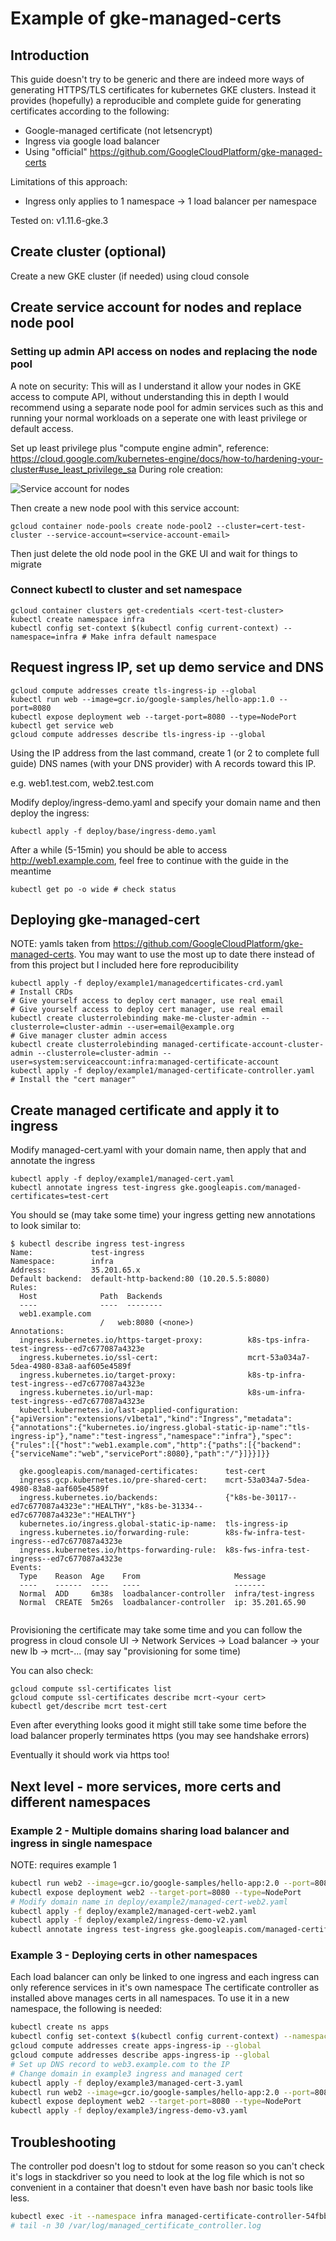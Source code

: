 # Example of gke-managed-certs

## Introduction

This guide doesn't try to be generic and there are indeed more ways of generating HTTPS/TLS 
certificates for kubernetes GKE clusters. Instead it provides (hopefully) a reproducible and 
complete guide for generating certificates according to the following:
* Google-managed certificate (not letsencrypt)
* Ingress via google load balancer
* Using "official" https://github.com/GoogleCloudPlatform/gke-managed-certs

Limitations of this approach:
* Ingress only applies to 1 namespace -> 1 load balancer per namespace

Tested on: v1.11.6-gke.3

## Create cluster (optional)

Create a new GKE cluster (if needed) using cloud console

## Create service account for nodes and replace node pool

### Setting up admin API access on nodes and replacing the node pool

A note on security: This will as I understand it allow your nodes in GKE access to compute API,
without understanding this in depth I would recommend using a separate node pool for admin services 
such as this and running your normal workloads on a seperate one with least privilege or default access.

Set up least privilege plus "compute engine admin", reference: https://cloud.google.com/kubernetes-engine/docs/how-to/hardening-your-cluster#use_least_privilege_sa
During role creation:

![Service account for nodes](images/create-service-account.png "Service account for nodes")

Then create a new node pool with this service account:

`gcloud container node-pools create node-pool2 --cluster=cert-test-cluster --service-account=<service-account-email>`

Then just delete the old node pool in the GKE UI and wait for things to migrate

### Connect kubectl to cluster and set namespace

```
gcloud container clusters get-credentials <cert-test-cluster>
kubectl create namespace infra
kubectl config set-context $(kubectl config current-context) --namespace=infra # Make infra default namespace
```

## Request ingress IP, set up demo service and DNS
```
gcloud compute addresses create tls-ingress-ip --global
kubectl run web --image=gcr.io/google-samples/hello-app:1.0 --port=8080
kubectl expose deployment web --target-port=8080 --type=NodePort
kubectl get service web
gcloud compute addresses describe tls-ingress-ip --global

```

Using the IP address from the last command, create 1 (or 2 to complete full guide) DNS names (with your DNS provider) 
with A records toward this IP.

e.g. web1.test.com, web2.test.com

Modify deploy/ingress-demo.yaml and specify your domain name and then deploy the ingress:

`kubectl apply -f deploy/base/ingress-demo.yaml`

After a while (5-15min) you should be able to access http://web1.example.com, feel free to continue with the guide 
in the meantime

`kubectl get po -o wide # check status` 

## Deploying gke-managed-cert

NOTE: yamls taken from https://github.com/GoogleCloudPlatform/gke-managed-certs. You may want to use the most up to 
date there instead of from this project but I included here fore reproducibility 

```
kubectl apply -f deploy/example1/managedcertificates-crd.yaml          # Install CRDs
# Give yourself access to deploy cert manager, use real email 
# Give yourself access to deploy cert manager, use real email 
kubectl create clusterrolebinding make-me-cluster-admin --clusterrole=cluster-admin --user=email@example.org
# Give manager cluster admin access 
kubectl create clusterrolebinding managed-certificate-account-cluster-admin --clusterrole=cluster-admin --user=system:serviceaccount:infra:managed-certificate-account      
kubectl apply -f deploy/example1/managed-certificate-controller.yaml   # Install the "cert manager"
```

## Create managed certificate and apply it to ingress

Modify managed-cert.yaml with your domain name, then apply that and annotate the ingress
```
kubectl apply -f deploy/example1/managed-cert.yaml
kubectl annotate ingress test-ingress gke.googleapis.com/managed-certificates=test-cert 
```

You should se (may take some time) your ingress getting new annotations to look similar to:

```
$ kubectl describe ingress test-ingress
Name:             test-ingress
Namespace:        infra
Address:          35.201.65.x
Default backend:  default-http-backend:80 (10.20.5.5:8080)
Rules:
  Host              Path  Backends
  ----              ----  --------
  web1.example.com  
                    /   web:8080 (<none>)
Annotations:
  ingress.kubernetes.io/https-target-proxy:          k8s-tps-infra-test-ingress--ed7c677087a4323e
  ingress.kubernetes.io/ssl-cert:                    mcrt-53a034a7-5dea-4980-83a8-aaf605e4589f
  ingress.kubernetes.io/target-proxy:                k8s-tp-infra-test-ingress--ed7c677087a4323e
  ingress.kubernetes.io/url-map:                     k8s-um-infra-test-ingress--ed7c677087a4323e
  kubectl.kubernetes.io/last-applied-configuration:  {"apiVersion":"extensions/v1beta1","kind":"Ingress","metadata":{"annotations":{"kubernetes.io/ingress.global-static-ip-name":"tls-ingress-ip"},"name":"test-ingress","namespace":"infra"},"spec":{"rules":[{"host":"web1.example.com","http":{"paths":[{"backend":{"serviceName":"web","servicePort":8080},"path":"/"}]}}]}}

  gke.googleapis.com/managed-certificates:      test-cert
  ingress.gcp.kubernetes.io/pre-shared-cert:    mcrt-53a034a7-5dea-4980-83a8-aaf605e4589f
  ingress.kubernetes.io/backends:               {"k8s-be-30117--ed7c677087a4323e":"HEALTHY","k8s-be-31334--ed7c677087a4323e":"HEALTHY"}
  kubernetes.io/ingress.global-static-ip-name:  tls-ingress-ip
  ingress.kubernetes.io/forwarding-rule:        k8s-fw-infra-test-ingress--ed7c677087a4323e
  ingress.kubernetes.io/https-forwarding-rule:  k8s-fws-infra-test-ingress--ed7c677087a4323e
Events:
  Type    Reason  Age    From                     Message
  ----    ------  ----   ----                     -------
  Normal  ADD     6m38s  loadbalancer-controller  infra/test-ingress
  Normal  CREATE  5m26s  loadbalancer-controller  ip: 35.201.65.90


```

Provisioning the certificate may take some time and you can follow the progress in cloud console UI ->  Network Services -> Load balancer -> your new lb -> mcrt-... (may say "provisioning for some time)

You can also check:
```
gcloud compute ssl-certificates list
gcloud compute ssl-certificates describe mcrt-<your cert>
kubectl get/describe mcrt test-cert
```

Even after everything looks good it might still take some time before the load balancer properly terminates https 
(you may see handshake errors)

Eventually it should work via https too!

## Next level - more services, more certs and different namespaces

### Example 2 - Multiple domains sharing load balancer and ingress in single namespace

NOTE: requires example 1 

```bash
kubectl run web2 --image=gcr.io/google-samples/hello-app:2.0 --port=8080
kubectl expose deployment web2 --target-port=8080 --type=NodePort
# Modify domain name in deploy/example2/managed-cert-web2.yaml
kubectl apply -f deploy/example2/managed-cert-web2.yaml
kubectl apply -f deploy/example2/ingress-demo-v2.yaml
kubectl annotate ingress test-ingress gke.googleapis.com/managed-certificates=test-cert,web2-cert

```

### Example 3 - Deploying certs in other namespaces

Each load balancer can only be linked to one ingress and each ingress can only reference services in it's own namespace
The certificate controller as installed above manages certs in all namespaces. To use it in a new namespace, the 
following is needed:

```bash
kubectl create ns apps
kubectl config set-context $(kubectl config current-context) --namespace=apps
gcloud compute addresses create apps-ingress-ip --global                 # Request IP
gcloud compute addresses describe apps-ingress-ip --global               # Get IP
# Set up DNS record to web3.example.com to the IP
# Change domain in example3 ingress and managed cert
kubectl apply -f deploy/example3/managed-cert-3.yaml                     # Define cert to reference in ingress
kubectl run web2 --image=gcr.io/google-samples/hello-app:2.0 --port=8080 # Create a new "web2" in apps namespace
kubectl expose deployment web2 --target-port=8080 --type=NodePort
kubectl apply -f deploy/example3/ingress-demo-v3.yaml                    # incl. cert annotation, triggers complete setup
``` 

## Troubleshooting

The controller pod doesn't log to stdout for some reason so you can't check it's logs in stackdriver so you need to 
look at the log file which is not so convenient in a container that doesn't even have bash nor basic tools like less.

```bash
kubectl exec -it --namespace infra managed-certificate-controller-54fbb9cf78-74jxl -- /bin/sh
# tail -n 30 /var/log/managed_certificate_controller.log

```